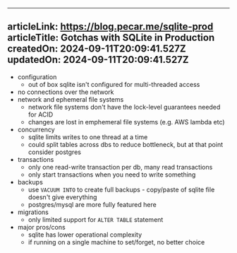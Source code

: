 -----------------------
articleLink: https://blog.pecar.me/sqlite-prod
articleTitle: Gotchas with SQLite in Production
createdOn: 2024-09-11T20:09:41.527Z
updatedOn: 2024-09-11T20:09:41.527Z
-----------------------

- configuration
  - out of box sqlite isn't configured for multi-threaded access
- no connections over the network
- network and ephemeral file systems
  - network file systems don't have the lock-level guarantees needed for ACID
  - changes are lost in emphemeral file systems (e.g. AWS lambda etc)
- concurrency
  - sqlite limits writes to one thread at a time
  - could split tables across dbs to reduce bottleneck, but at that point consider postgres
- transactions
  - only one read-write transaction per db, many read transactions
  - only start transactions when you need to write something
- backups
  - use `VACUUM INTO` to create full backups - copy/paste of sqlite file doesn't give everything
  - postgres/mysql are more fully featured here
- migrations
  - only limited support for `ALTER TABLE` statement
- major pros/cons
  - sqlite has lower operational complexity
  - if running on a single machine to set/forget, no better choice